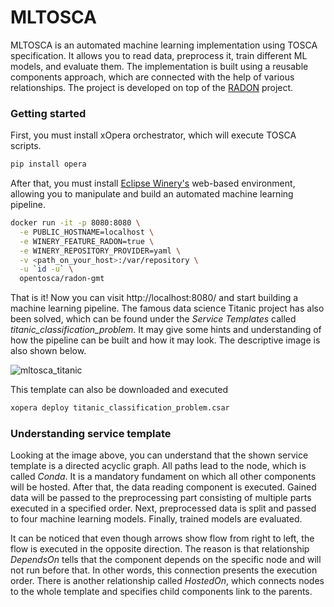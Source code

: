# MLTOSCA

MLTOSCA is an automated machine learning implementation using TOSCA specification. It allows you to read data, preprocess it, train different ML models, and evaluate them. The implementation is built using a reusable components approach, which are connected with the help of various relationships. The project is developed on top of the [RADON](https://github.com/radon-h2020/radon-particles) project.

### Getting started

First, you must install xOpera orchestrator, which will execute TOSCA scripts.

```bash
pip install opera
```

After that, you must install [Eclipse Winery's](https://winery.readthedocs.io/en/latest/index.html) web-based environment, allowing you to manipulate and build an automated machine learning pipeline.

```bash
docker run -it -p 8080:8080 \
  -e PUBLIC_HOSTNAME=localhost \
  -e WINERY_FEATURE_RADON=true \
  -e WINERY_REPOSITORY_PROVIDER=yaml \
  -v <path_on_your_host>:/var/repository \
  -u `id -u` \
  opentosca/radon-gmt
```

That is it! Now you can visit http://localhost:8080/ and start building a machine learning pipeline. The famous data science Titanic project has also been solved, which can be found under the _Service Templates_ called _titanic_classification_problem_. It may give some hints and understanding of how the pipeline can be built and how it may look. The descriptive image is also shown below.

![mltosca_titanic](https://user-images.githubusercontent.com/22376543/233140120-5eafad79-c3fa-46fa-ad63-678157869869.png)

This template can also be downloaded and executed

```bash
xopera deploy titanic_classification_problem.csar
```

### Understanding service template

Looking at the image above, you can understand that the shown service template is a directed acyclic graph. All paths lead to the node, which is called _Conda_. It is a mandatory fundament on which all other components will be hosted. After that, the data reading component is executed. Gained data will be passed to the preprocessing part consisting of multiple parts executed in a specified order. Next, preprocessed data is split and passed to four machine learning models. Finally, trained models are evaluated.

It can be noticed that even though arrows show flow from right to left, the flow is executed in the opposite direction. The reason is that relationship _DependsOn_ tells that the component depends on the specific node and will not run before that. In other words, this connection presents the execution order. There is another relationship called _HostedOn_, which connects nodes to the whole template and specifies child components link to the parents.
